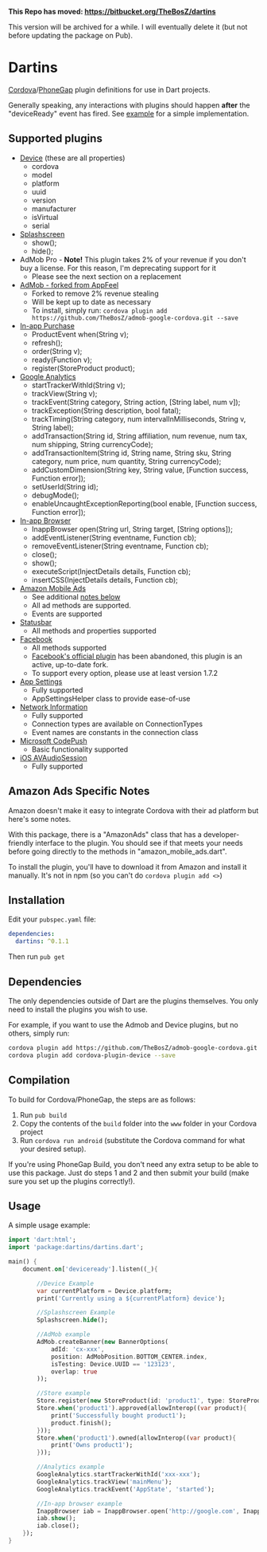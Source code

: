 **This Repo has moved: https://bitbucket.org/TheBosZ/dartins**

This version will be archived for a while. I will eventually delete it (but not before updating the package on Pub).

# Dartins

[Cordova](https://cordova.apache.org/)/[PhoneGap](http://phonegap.com/) plugin definitions for use in Dart projects.

Generally speaking, any interactions with plugins should happen **after** the "deviceReady" event has fired. See [example](#usage) for a simple implementation.

## Supported plugins
* [Device](https://github.com/apache/cordova-plugin-device) (these are all properties)
    * cordova
    * model
    * platform
    * uuid
    * version
    * manufacturer
    * isVirtual
    * serial
* [Splashscreen](https://github.com/apache/cordova-plugin-splashscreen)
    * show();
    * hide();
* AdMob Pro - **Note!** This plugin takes 2% of your revenue if you don't buy a license. For this reason, I'm deprecating support for it
    * Please see the next section on a replacement
* [AdMob - forked from AppFeel](https://github.com/TheBosZ/admob-google-cordova)
    * Forked to remove 2% revenue stealing
    * Will be kept up to date as necessary
    * To install, simply run: `cordova plugin add https://github.com/TheBosZ/admob-google-cordova.git --save`
* [In-app Purchase](https://github.com/j3k0/cordova-plugin-purchase)
    * ProductEvent when(String v);
    * refresh();
    * order(String v);
    * ready(Function v);
    * register(StoreProduct product);
* [Google Analytics](https://github.com/danwilson/google-analytics-plugin)
    * startTrackerWithId(String v);
    * trackView(String v);
    * trackEvent(String category, String action, [String label, num v]);
    * trackException(String description, bool fatal);
    * trackTiming(String category, num intervalInMilliseconds, String v, String label);
    * addTransaction(String id, String affiliation, num revenue, num tax, num shipping, String currencyCode);
    * addTransactionItem(String id, String name, String sku, String category, num price, num quantity, String currencyCode);
    * addCustomDimension(String key, String value, [Function success, Function error]);
    * setUserId(String id);
    * debugMode();
    * enableUncaughtExceptionReporting(bool enable,  [Function success, Function error]);
* [In-app Browser](https://github.com/apache/cordova-plugin-inappbrowser)
    * InappBrowser open(String url, String target, [String options]);
    * addEventListener(String eventname, Function cb);
    * removeEventListener(String eventname, Function cb);
    * close();
    * show();
    * executeScript(InjectDetails details, Function cb);
    * insertCSS(InjectDetails details, Function cb);
* [Amazon Mobile Ads](https://developer.amazon.com/public/apis/earn/mobile-ads/cordova/implementing-mobile-ads-with-the-mobile-ads-plugin-for-cordova)
    * See additional [notes below](#amazon-ads-specific-notes)
    * All ad methods are supported.
    * Events are supported
* [Statusbar](https://github.com/apache/cordova-plugin-statusbar)
    * All methods and properties supported
* [Facebook](https://github.com/jeduan/cordova-plugin-facebook4)
    * All methods supported
    * [Facebook's official plugin](https://github.com/Wizcorp/phonegap-facebook-plugin) has been abandoned, this plugin is an active, up-to-date fork.
    * To support every option, please use at least version 1.7.2
* [App Settings](https://github.com/mkliu/cordova-plugin-appsettings)
    * Fully supported
    * AppSettingsHelper class to provide ease-of-use
* [Network Information](https://github.com/apache/cordova-plugin-network-information)
	* Fully supported
	* Connection types are available on ConnectionTypes
	* Event names are constants in the connection class
* [Microsoft CodePush](https://github.com/Microsoft/cordova-plugin-code-push)
	* Basic functionality supported
* [iOS AVAudioSession](https://github.com/TheBosZ/cordova-plugin-avaudiosession)
	* Fully supported

## Amazon Ads Specific Notes

Amazon doesn't make it easy to integrate Cordova with their ad platform but here's some notes.

With this package, there is a "AmazonAds" class that has a developer-friendly interface to the plugin. You should see if that meets your needs before going directly to the methods in "amazon_mobile_ads.dart".

To install the plugin, you'll have to download it from Amazon and install it manually. It's not in npm (so you can't do ```cordova plugin add <>```)

## Installation

Edit your `pubspec.yaml` file:

```yaml
dependencies:
  dartins: ^0.1.1
```

Then run `pub get`

## Dependencies

The only dependencies outside of Dart are the plugins themselves. You only need to install the plugins you wish to use.

For example, if you want to use the Admob and Device plugins, but no others, simply run:

```bash
cordova plugin add https://github.com/TheBosZ/admob-google-cordova.git --save
cordova plugin add cordova-plugin-device --save
```

## Compilation

To build for Cordova/PhoneGap, the steps are as follows:

1. Run `pub build`
2. Copy the contents of the `build` folder into the `www` folder in your Cordova project
3. Run `cordova run android` (substitute the Cordova command for what your desired setup).

If you're using PhoneGap Build, you don't need any extra setup to be able to use this package. Just do steps 1 and 2 and then submit your build (make sure you set up the plugins correctly!).

## Usage

A simple usage example:
```dart
import 'dart:html';
import 'package:dartins/dartins.dart';

main() {
    document.on['deviceready'].listen((_){

        //Device Example
        var currentPlatform = Device.platform;
        print('Currently using a ${currentPlatform} device');

        //Splashscreen Example
        Splashscreen.hide();

        //AdMob example
        AdMob.createBanner(new BannerOptions(
            adId: 'cx-xxx',
            position: AdMobPosition.BOTTOM_CENTER.index,
            isTesting: Device.UUID == '123123',
            overlap: true
        ));

        //Store example
        Store.register(new StoreProduct(id: 'product1', type: StoreProduct.NON_CONSUMABLE));
        Store.when('product1').approved(allowInterop((var product){
            print('Successfully bought product1');
            product.finish();
        }));
        Store.when('product1').owned(allowInterop((var product){
            print('Owns product1');
        }));

        //Analytics example
        GoogleAnalytics.startTrackerWithId('xxx-xxx');
        GoogleAnalytics.trackView('mainMenu');
        GoogleAnalytics.trackEvent('AppState', 'started');

        //In-app browser example
        InappBrowser iab = InappBrowser.open('http://google.com', InappBrowser.TARGET_BLANK);
        iab.show();
        iab.close();
    });
}
```


